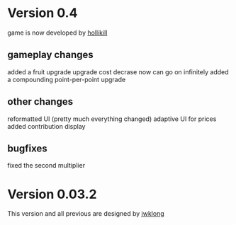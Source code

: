 # Version 0.4

game is now developed by [hollikill](https://github.com/Hollikill/Incremental-Snake)

## gameplay changes

added a fruit upgrade
upgrade cost decrase now can go on infinitely
added a compounding point-per-point upgrade

## other changes

reformatted UI (pretty much everything changed)
adaptive UI for prices
added contribution display

## bugfixes

fixed the second multiplier

# Version 0.03.2

This version and all previous are designed by [jwklong](https://github.com/jwklong/Incremental-Snake)
